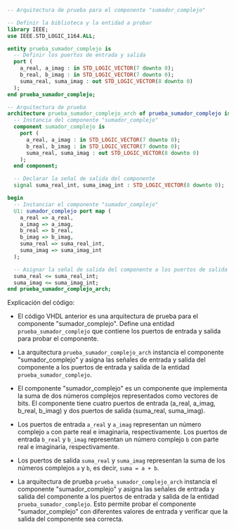 ```vhdl
-- Arquitectura de prueba para el componente "sumador_complejo"

-- Definir la biblioteca y la entidad a probar
library IEEE;
use IEEE.STD_LOGIC_1164.ALL;

entity prueba_sumador_complejo is
  -- Definir los puertos de entrada y salida
  port (
    a_real, a_imag : in STD_LOGIC_VECTOR(7 downto 0);
    b_real, b_imag : in STD_LOGIC_VECTOR(7 downto 0);
    suma_real, suma_imag : out STD_LOGIC_VECTOR(8 downto 0)
  );
end prueba_sumador_complejo;

-- Arquitectura de prueba
architecture prueba_sumador_complejo_arch of prueba_sumador_complejo is
  -- Instancia del componente "sumador_complejo"
  component sumador_complejo is
    port (
      a_real, a_imag : in STD_LOGIC_VECTOR(7 downto 0);
      b_real, b_imag : in STD_LOGIC_VECTOR(7 downto 0);
      suma_real, suma_imag : out STD_LOGIC_VECTOR(8 downto 0)
    );
  end component;

  -- Declarar la señal de salida del componente
  signal suma_real_int, suma_imag_int : STD_LOGIC_VECTOR(8 downto 0);

begin
  -- Instanciar el componente "sumador_complejo"
  U1: sumador_complejo port map (
    a_real => a_real,
    a_imag => a_imag,
    b_real => b_real,
    b_imag => b_imag,
    suma_real => suma_real_int,
    suma_imag => suma_imag_int
  );

  -- Asignar la señal de salida del componente a los puertos de salida
  suma_real <= suma_real_int;
  suma_imag <= suma_imag_int;
end prueba_sumador_complejo_arch;
```

Explicación del código:

* El código VHDL anterior es una arquitectura de prueba para el componente "sumador_complejo". Define una entidad `prueba_sumador_complejo` que contiene los puertos de entrada y salida para probar el componente.

* La arquitectura `prueba_sumador_complejo_arch` instancia el componente "sumador_complejo" y asigna las señales de entrada y salida del componente a los puertos de entrada y salida de la entidad `prueba_sumador_complejo`.

* El componente "sumador_complejo" es un componente que implementa la suma de dos números complejos representados como vectores de bits. El componente tiene cuatro puertos de entrada (a_real, a_imag, b_real, b_imag) y dos puertos de salida (suma_real, suma_imag).

* Los puertos de entrada `a_real` y `a_imag` representan un número complejo `a` con parte real e imaginaria, respectivamente. Los puertos de entrada `b_real` y `b_imag` representan un número complejo `b` con parte real e imaginaria, respectivamente.

* Los puertos de salida `suma_real` y `suma_imag` representan la suma de los números complejos `a` y `b`, es decir, `suma = a + b`.

* La arquitectura de prueba `prueba_sumador_complejo_arch` instancia el componente "sumador_complejo" y asigna las señales de entrada y salida del componente a los puertos de entrada y salida de la entidad `prueba_sumador_complejo`. Esto permite probar el componente "sumador_complejo" con diferentes valores de entrada y verificar que la salida del componente sea correcta.
